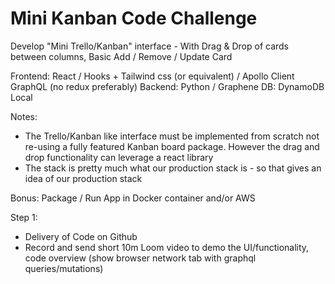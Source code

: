 # Mini Kanban Code Challenge

Develop "Mini Trello/Kanban" interface - With Drag & Drop of cards between columns, Basic Add / Remove / Update Card

Frontend: React / Hooks + Tailwind css (or equivalent) / Apollo Client GraphQL (no redux preferably)
Backend: Python / Graphene
DB: DynamoDB Local

Notes:
- The Trello/Kanban like interface must be implemented from scratch not re-using a fully featured Kanban board package. However the drag and drop functionality can leverage a react library
- The stack is pretty much what our production stack is - so that gives an idea of our production stack

Bonus: Package / Run App in Docker container and/or AWS

Step 1:
- Delivery of Code on Github
- Record and send short 10m Loom video to demo the UI/functionality, code overview (show browser network tab with graphql queries/mutations)
